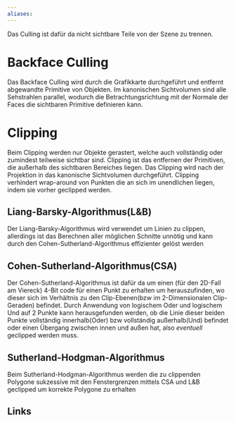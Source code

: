 ```yaml
---
aliases: 
---
```

Das Culling ist dafür da nicht sichtbare Teile von der Szene zu trennen.
# Backface Culling
Das Backface Culling wird durch die Grafikkarte durchgeführt und entfernt abgewandte Primitive von Objekten. Im kanonischen Sichtvolumen sind alle Sehstrahlen parallel, wodurch die Betrachtungsrichtung mit der Normale der Faces die sichtbaren Primitive definieren kann.
# Clipping
Beim Clipping werden nur Objekte gerastert, welche auch vollständig oder zumindest teilweise sichtbar sind. Clipping ist das entfernen der Primitiven, die außerhalb des sichtbaren Bereiches liegen.
Das Clipping wird nach der Projektion in das kanonische Sichtvolumen durchgeführt. Clipping verhindert wrap-around von Punkten die an sich im unendlichen liegen, indem sie vorher geclipped werden.
## Liang-Barsky-Algorithmus(L&B)
Der Liang-Barsky-Algorithmus wird verwendet um Linien zu clippen, allerdings ist das Berechnen aller möglichen Schnitte unnötig und kann durch den Cohen-Sutherland-Algorithmus effizienter gelöst werden
## Cohen-Sutherland-Algorithmus(CSA)
Der Cohen-Sutherland-Algorithmus ist dafür da um einen (für den 2D-Fall am Viereck) 4-Bit code für einen Punkt zu erhalten um herauszufinden, wo dieser sich im Verhältnis zu den Clip-Ebenen(bzw im 2-Dimensionalen Clip-Geraden) befindet. Durch Anwendung von logischem Oder und logischem Und auf 2 Punkte kann herausgefunden werden, ob die Linie dieser beiden Punkte vollständig innerhalb(Oder) bzw vollständig außerhalb(Und) befindet oder einen Übergang zwischen innen und außen hat, also *eventuell* geclipped werden muss.
## Sutherland-Hodgman-Algorithmus
Beim Sutherland-Hodgman-Algorithmus werden die zu clippenden Polygone sukzessive mit den Fenstergrenzen mittels CSA und L&B geclipped um korrekte Polygone zu erhalten
## Links